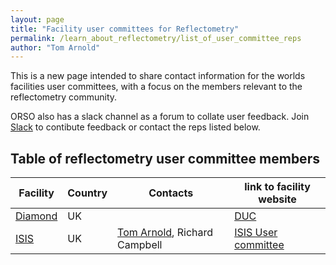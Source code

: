 ```yaml
---
layout: page
title: "Facility user committees for Reflectometry"
permalink: /learn_about_reflectometry/list_of_user_committee_reps
author: "Tom Arnold"
---
```


This is a new page intended to share contact information for the worlds facilities user committees, with a focus on the members relevant to the reflectometry community.

ORSO also has a slack channel as a forum to collate user feedback. Join [Slack](https://orso-co.slack.com/) to contibute feedback or contact the reps listed below.

## Table of reflectometry user committee members

| Facility | Country | Contacts | link to facility website | 
| --- | --- | --- | --- | 
| [Diamond](https://www.diamond.ac.uk) | UK | | [DUC](https://www.diamond.ac.uk/Users/DUC/Membership.html) |
| [ISIS](https://www.isis.stfc.ac.uk/) | UK | [Tom Arnold](mailto:tom.arnold@ess.eu), Richard Campbell | [ISIS User committee](https://www.isis.stfc.ac.uk/Pages/User-Committee.aspx) |

